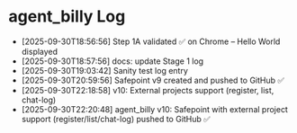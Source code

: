 # agent_billy Log

- [2025-09-30T18:56:56] Step 1A validated ✅ on Chrome – Hello World displayed
- [2025-09-30T18:57:56] docs: update Stage 1 log
- [2025-09-30T19:03:42] Sanity test log entry
- [2025-09-30T20:59:56] Safepoint v9 created and pushed to GitHub ✅
- [2025-09-30T22:18:58] v10: External projects support (register, list, chat-log)
- [2025-09-30T22:20:48] agent_billy v10: Safepoint with external project support (register/list/chat-log) pushed to GitHub ✅
